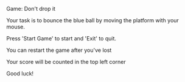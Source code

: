 Game: Don't drop it

Your task is to bounce the blue ball by moving the platform with your mouse.

Press 'Start Game' to start and 'Exit' to quit.

You can restart the game after you've lost

Your score will be counted in the top left corner

Good luck!
